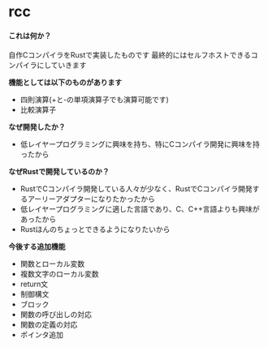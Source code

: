 # rcc

#### これは何か？
自作CコンパイラをRustで実装したものです
最終的にはセルフホストできるコンパイラにしていきます

**機能としては以下のものがあります**
- 四則演算(+と-の単項演算子でも演算可能です)
- 比較演算子

**なぜ開発したか？**
- 低レイヤープログラミングに興味を持ち、特にCコンパイラ開発に興味を持ったから

**なぜRustで開発しているのか？**

- RustでCコンパイラ開発している人々が少なく、RustでCコンパイラ開発するアーリーアダプターになりたかったから
- 低レイヤープログラミングに適した言語であり、C、C++言語よりも興味があったから
- Rustほんのちょっとできるようになりたいから

**今後する追加機能**
- 関数とローカル変数
- 複数文字のローカル変数
- return文  
- 制御構文
- ブロック
- 関数の呼び出しの対応
- 関数の定義の対応
- ポインタ追加

